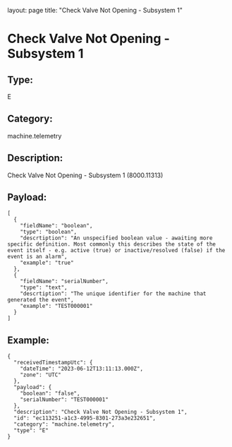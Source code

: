 layout: page
title: "Check Valve Not Opening - Subsystem 1"

# Check Valve Not Opening - Subsystem 1

## Type:

E

## Category:

machine.telemetry

## Description: 

Check Valve Not Opening - Subsystem 1 (8000.11313)

## Payload:

```
[
  {
    "fieldName": "boolean",
    "type": "boolean",
    "descrtiption": "An unspecified boolean value - awaiting more specific definition. Most commonly this describes the state of the event itself - e.g. active (true) or inactive/resolved (false) if the event is an alarm",
    "example": "true"
  },
  {
    "fieldName": "serialNumber",
    "type": "text",
    "descrtiption": "The unique identifier for the machine that generated the event",
    "example": "TEST000001"
  }
]
```

## Example:

```
{
  "receivedTimestampUtc": {
    "dateTime": "2023-06-12T13:11:13.000Z",
    "zone": "UTC"
  },
  "payload": {
    "boolean": "false",
    "serialNumber": "TEST000001"
  },
  "description": "Check Valve Not Opening - Subsystem 1",
  "id": "ec113251-a1c3-4995-8301-273a3e232651",
  "category": "machine.telemetry",
  "type": "E"
}
```

